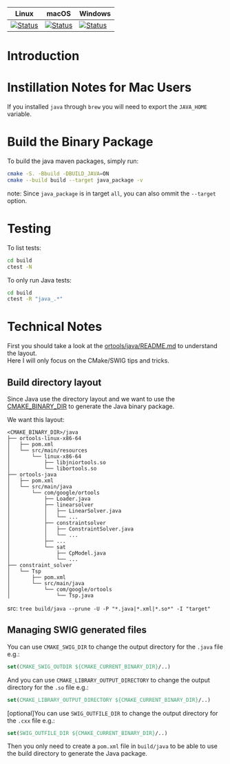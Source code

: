 | Linux | macOS | Windows |
|-------|-------|---------|
| [![Status][java_linux_svg]][java_linux_link] | [![Status][java_osx_svg]][java_osx_link] | [![Status][java_win_svg]][java_win_link] |

[java_linux_svg]: https://github.com/google/or-tools/workflows/Java%20Linux%20CI/badge.svg?branch=master
[java_linux_link]: https://github.com/google/or-tools/actions?query=workflow%3A"Java+Linux+CI"
[java_osx_svg]: https://github.com/google/or-tools/workflows/Java%20MacOS%20CI/badge.svg?branch=master
[java_osx_link]: https://github.com/google/or-tools/actions?query=workflow%3A"Java+MacOS+CI"
[java_win_svg]: https://github.com/google/or-tools/workflows/Java%20Windows%20CI/badge.svg?branch=master
[java_win_link]: https://github.com/google/or-tools/actions?query=workflow%3A"Java+Windows+CI"

# Introduction

# Instillation Notes for Mac Users
If you installed `java` through `brew` you will need to export the `JAVA_HOME` variable. 

# Build the Binary Package
To build the java maven packages, simply run:
```sh
cmake -S. -Bbuild -DBUILD_JAVA=ON
cmake --build build --target java_package -v
```
note: Since `java_package` is in target `all`, you can also ommit the
`--target` option.

# Testing
To list tests:
```sh
cd build
ctest -N
```

To only run Java tests:
```sh
cd build
ctest -R "java_.*"
```

# Technical Notes
First you should take a look at the [ortools/java/README.md](../../ortools/java/README.md) to understand the layout.  
Here I will only focus on the CMake/SWIG tips and tricks.

## Build directory layout
Since Java use the directory layout and we want to use the [CMAKE_BINARY_DIR](https://cmake.org/cmake/help/latest/variable/CMAKE_BINARY_DIR.html) 
to generate the Java binary package.  

We want this layout:
```shell
<CMAKE_BINARY_DIR>/java
├── ortools-linux-x86-64
│   ├── pom.xml
│   └── src/main/resources
│       └── linux-x86-64
│           ├── libjniortools.so
│           └── libortools.so
├── ortools-java
│   ├── pom.xml
│   └── src/main/java
│       └── com/google/ortools
│           ├── Loader.java
│           ├── linearsolver
│           │   ├── LinearSolver.java
│           │   └── ...
│           ├── constraintsolver
│           │   ├── ConstraintSolver.java
│           │   └── ...
│           ├── ... 
│           └── sat
│               ├── CpModel.java
│               └── ...
├── constraint_solver
│   └── Tsp
│       ├── pom.xml
│       └── src/main/java
│           └── com/google/ortools
│               └── Tsp.java
```
src: `tree build/java --prune -U -P "*.java|*.xml|*.so*" -I "target"`

## Managing SWIG generated files
You can use `CMAKE_SWIG_DIR` to change the output directory for the `.java` file e.g.:
```cmake
set(CMAKE_SWIG_OUTDIR ${CMAKE_CURRENT_BINARY_DIR}/..)
```
And you can use `CMAKE_LIBRARY_OUTPUT_DIRECTORY` to change the output directory for the `.so` file e.g.:
```cmake
set(CMAKE_LIBRARY_OUTPUT_DIRECTORY ${CMAKE_CURRENT_BINARY_DIR}/..)
```
[optional]You can use `SWIG_OUTFILE_DIR` to change the output directory for the `.cxx` file e.g.:
```cmake
set(SWIG_OUTFILE_DIR ${CMAKE_CURRENT_BINARY_DIR}/..)
```
Then you only need to create a `pom.xml` file in `build/java` to be able to use
the build directory to generate the Java package.
